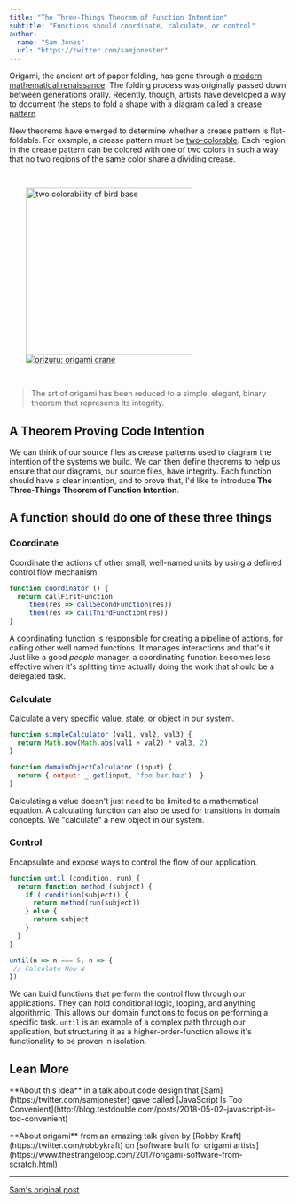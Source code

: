 ```yaml
---
title: "The Three-Things Theorem of Function Intention"
subtitle: "Functions should coordinate, calculate, or control"
author:
  name: "Sam Jones"
  url: "https://twitter.com/samjonester"
---
```


Origami, the ancient art of paper folding, has gone through a [modern mathematical renaissance](http://www.pbs.org/independentlens/between-the-folds/history.html). The folding process was originally passed down between generations orally. Recently, though, artists have developed a way to document the steps to fold a shape with a diagram called a [crease pattern](http://www.langorigami.com/crease-patterns).

New theorems have emerged to determine whether a crease pattern is flat-foldable. For example, a crease pattern must be [two-colorable](https://en.wikipedia.org/wiki/Maekawa%27s_theorem). Each region in the crease pattern can be colored with one of two colors in such a way that no two regions of the same color share a dividing crease.

<div style="margin: 0 auto; display: block; padding: 30px">
  <a href="https://en.wikipedia.org/wiki/Mathematics_of_paper_folding" alt="mathematics of paper folding">
    <img style="height: 300px; width: 300px;" src="/img/three-things/two-colorability.png" alt="two colorability of bird base"/>
  </a>
  <a href="https://en.wikipedia.org/wiki/Orizuru" alt="orizuru: origami crane">
    <img src="/img/three-things/orizuru-paper-cranes.jpg" alt="orizuru: origami crane"/>
  </a>
</div>

> The art of origami has been reduced to a simple, elegant, binary theorem that represents its integrity.

## A Theorem Proving Code Intention

We can think of our source files as crease patterns used to diagram the intention of the systems we build. We can then define theorems to help us ensure that our diagrams, our source files, have integrity. Each function should have a clear intention, and to prove that, I'd like to introduce **The Three-Things Theorem of Function Intention**.

## A function should do one of these three things

### Coordinate

Coordinate the actions of other small, well-named units by using a defined control flow mechanism.

```javascript
function coordinator () {
  return callFirstFunction
    .then(res => callSecondFunction(res))
    .then(res => callThirdFunction(res))
}
```

A coordinating function is responsible for creating a pipeline of actions, for calling other well named functions. It manages interactions and that's it. Just like a good _people_ manager, a coordinating function becomes less effective when it's splitting time actually doing the work that should be a delegated task.


### Calculate

Calculate a very specific value, state, or object in our system.

```javascript
function simpleCalculator (val1, val2, val3) {
  return Math.pow(Math.abs(val1 + val2) * val3, 2)
}

function domainObjectCalculator (input) {
  return { output: _.get(input, 'foo.bar.baz')  }
}
```

Calculating a value doesn't just need to be limited to a mathematical equation. A calculating function can also be used for transitions in domain concepts. We "calculate" a new object in our system.

### Control

Encapsulate and expose ways to control the flow of our application.

```javascript
function until (condition, run) {
  return function method (subject) {
    if (!condition(subject)) {
      return method(run(subject))
    } else {
      return subject
    }
  }
}

until(n => n === 5, n => {
 // Calculate New N
})
```

We can build functions that perform the control flow through our applications. They can hold conditional logic, looping, and anything algorithmic. This allows our domain functions to focus on performing a specific task. `until` is an example of a complex path through our application, but structuring it as a higher-order-function allows it's functionality to be proven in isolation.

## Lean More

<p>**About this idea** in a talk about code design that [Sam](https://twitter.com/samjonester) gave called [JavaScript Is Too Convenient](http://blog.testdouble.com/posts/2018-05-02-javascript-is-too-convenient)</p>
<p>**About origami** from an amazing talk given by [Robby Kraft](https://twitter.com/robbykraft) on [software built for origami artists](https://www.thestrangeloop.com/2017/origami-software-from-scratch.html)</p>

<hr/>
<p><a rel="canonical" href="">Sam's original post</a></p>
